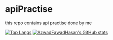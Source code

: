 # apiPractise
this repo contains api practise done by me


[![Top Langs](https://github-readme-stats.vercel.app/api/top-langs/?username=AzwadFawadHasan)](https://github.com/AzwadFawadHasan/github-readme-stats)
[![AzwadFawadHasan's GitHub stats](https://github-readme-stats.vercel.app/api?username=AzwadFawadHasan)](https://github.com/AzwadFawadHasan/github-readme-stats)
